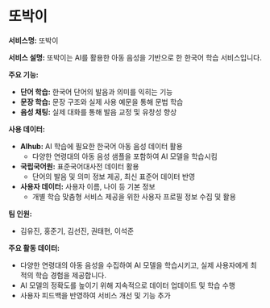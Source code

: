 # 또박이

**서비스명:** 또박이

**서비스 설명:**
또박이는 AI를 활용한 아동 음성을 기반으로 한 한국어 학습 서비스입니다.

**주요 기능:**
- **단어 학습:** 한국어 단어의 발음과 의미를 익히는 기능
- **문장 학습:** 문장 구조와 실제 사용 예문을 통해 문법 학습
- **음성 채팅:** 실제 대화를 통해 발음 교정 및 유창성 향상

**사용 데이터:**
- **AIhub:** AI 학습에 필요한 한국어 아동 음성 데이터 활용
  - 다양한 연령대의 아동 음성 샘플을 포함하여 AI 모델을 학습시킴
- **국립국어원:** 표준국어대사전 데이터 활용
  - 단어의 발음 및 의미 정보 제공, 최신 표준어 데이터 반영
- **사용자 데이터:** 사용자 이름, 나이 등 기본 정보
  - 개별 학습 맞춤형 서비스 제공을 위한 사용자 프로필 정보 수집 및 활용

**팀 인원:**
- 김유진, 홍준기, 김선진, 권태현, 이석준

**주요 활동 데이터:**
- 다양한 연령대의 아동 음성을 수집하여 AI 모델을 학습시키고, 실제 사용자에게 최적의 학습 경험을 제공합니다.
- AI 모델의 정확도를 높이기 위해 지속적으로 데이터 업데이트 및 학습 수행
- 사용자 피드백을 반영하여 서비스 개선 및 기능 추가
